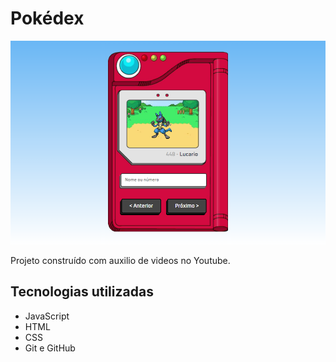 # Pokédex

![preview](./.github/pokedexpreviewpng.png)

Projeto construído com auxilio de videos no Youtube.


## Tecnologias utilizadas
- JavaScript
- HTML
- CSS
- Git e GitHub
